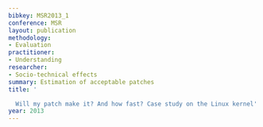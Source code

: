 ```yaml
---
bibkey: MSR2013_1
conference: MSR
layout: publication
methodology:
- Evaluation
practitioner:
- Understanding
researcher:
- Socio-technical effects
summary: Estimation of acceptable patches
title: '

  Will my patch make it? And how fast? Case study on the Linux kernel'
year: 2013
---
```

